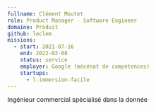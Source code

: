 ```yaml
---
fullname: Clément Moutet
role: Product Manager - Software Engineer
domaine: Produit
github: leclem
missions:
  - start: 2021-07-16
    end: 2022-02-08
    status: service
    employer: Google (mécénat de compétences)
    startups:
      - l-immersion-facile
---
```

Ingénieur commercial spécialisé dans la donnée